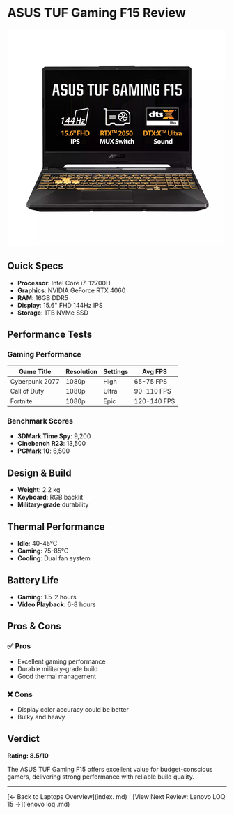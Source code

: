 # ASUS TUF Gaming F15 Review
![Asus15](./images/asus15.png)

## Quick Specs
- **Processor**: Intel Core i7-12700H
- **Graphics**: NVIDIA GeForce RTX 4060
- **RAM**: 16GB DDR5
- **Display**: 15.6" FHD 144Hz IPS
- **Storage**: 1TB NVMe SSD

## Performance Tests

### Gaming Performance
| Game Title | Resolution | Settings | Avg FPS |
|------------|------------|----------|---------|
| Cyberpunk 2077 | 1080p | High | 65-75 FPS |
| Call of Duty | 1080p | Ultra | 90-110 FPS |
| Fortnite | 1080p | Epic | 120-140 FPS |

### Benchmark Scores
- **3DMark Time Spy**: 9,200
- **Cinebench R23**: 13,500
- **PCMark 10**: 6,500

## Design & Build
- **Weight**: 2.2 kg
- **Keyboard**: RGB backlit
- **Military-grade** durability

## Thermal Performance
- **Idle**: 40-45°C
- **Gaming**: 75-85°C
- **Cooling**: Dual fan system

## Battery Life
- **Gaming**: 1.5-2 hours
- **Video Playback**: 6-8 hours

## Pros & Cons

### ✅ Pros
- Excellent gaming performance
- Durable military-grade build
- Good thermal management

### ❌ Cons
- Display color accuracy could be better
- Bulky and heavy

## Verdict
**Rating: 8.5/10**

The ASUS TUF Gaming F15 offers excellent value for budget-conscious gamers, delivering strong performance with reliable build quality.

---

[← Back to Laptops Overview](index. md) | [View Next Review: Lenovo LOQ 15 →](lenovo loq .md)